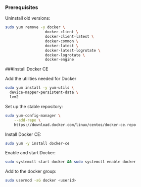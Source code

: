 ### Prerequisites
Uninstall old versions:
```bash
sudo yum remove -y docker \
                  docker-client \
                  docker-client-latest \
                  docker-common \
                  docker-latest \
                  docker-latest-logrotate \
                  docker-logrotate \
                  docker-engine
```

###Install Docker CE

Add the utilities needed for Docker
```bash
sudo yum install -y yum-utils \
  device-mapper-persistent-data \
  lvm2
```

Set up the stable repository:
```bash
sudo yum-config-manager \
    --add-repo \
    https://download.docker.com/linux/centos/docker-ce.repo
```

Install Docker CE:
```bash
sudo yum -y install docker-ce
```

Enable and start Docker:
```bash
sudo systemctl start docker && sudo systemctl enable docker
```

Add <userid> to the docker group:
```bash
sudo usermod -aG docker <userid>
```
